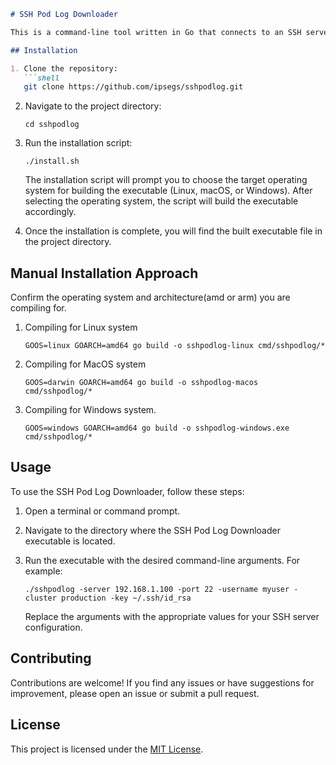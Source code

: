 ```markdown
# SSH Pod Log Downloader

This is a command-line tool written in Go that connects to an SSH server, interacts with Kubernetes using `kubectl`, and downloads logs from a specified pod.

## Installation

1. Clone the repository:
   ```shell
   git clone https://github.com/ipsegs/sshpodlog.git
   ```

2. Navigate to the project directory:
   ```shell
   cd sshpodlog
   ```

3. Run the installation script:
   ```shell
   ./install.sh
   ```

   The installation script will prompt you to choose the target operating system for building the executable (Linux, macOS, or Windows). After selecting the operating system, the script will build the executable accordingly.

4. Once the installation is complete, you will find the built executable file in the project directory.

## Manual Installation Approach
 Confirm the operating system and architecture(amd or arm) you are compiling for.

1. Compiling for Linux system
   ```shell
   GOOS=linux GOARCH=amd64 go build -o sshpodlog-linux cmd/sshpodlog/*
   ```
2. Compiling for MacOS system
   ```shell
   GOOS=darwin GOARCH=amd64 go build -o sshpodlog-macos cmd/sshpodlog/*
   ```
3. Compiling for Windows system.
   ```shell
   GOOS=windows GOARCH=amd64 go build -o sshpodlog-windows.exe cmd/sshpodlog/*
   ```

## Usage

To use the SSH Pod Log Downloader, follow these steps:

1. Open a terminal or command prompt.

2. Navigate to the directory where the SSH Pod Log Downloader executable is located.

3. Run the executable with the desired command-line arguments. For example:
   ```shell
   ./sshpodlog -server 192.168.1.100 -port 22 -username myuser -cluster production -key ~/.ssh/id_rsa
   ```

   Replace the arguments with the appropriate values for your SSH server configuration.

## Contributing

Contributions are welcome! If you find any issues or have suggestions for improvement, please open an issue or submit a pull request.

## License

This project is licensed under the [MIT License](LICENSE).
```